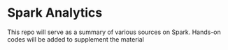 # Spark Analytics
This repo will serve as a summary of various sources on Spark.
Hands-on codes will be added to supplement the material
